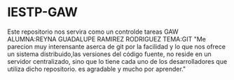 # IESTP-GAW
Este repositorio nos servira como un controlde tareas GAW
ALUMNA:REYNA GUADALUPE RAMIREZ RODRIGUEZ
TEMA:GIT
"Me parecion muy interensante aserca de git por la facilidad y lo que nos ofrece  un sistema distribuido,las versiones del código fuente, no reside en un servidor centralizado, sino que lo tiene cada uno de los desarrolladores que utiliza dicho repositorio.
es agradable y mucho por aprender."